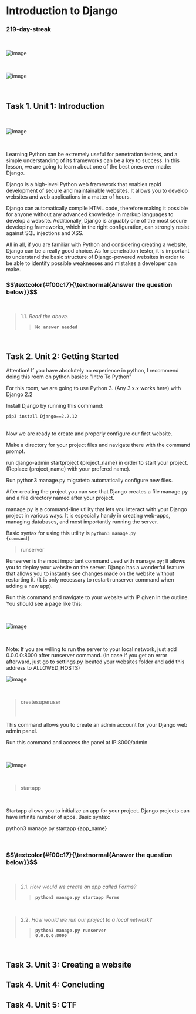 <h1>Introduction to Django</h1>
<h3>219-day-streak</h3>

<br>

![image](https://github.com/user-attachments/assets/a90b2a0d-c263-4d87-bfee-42a8d476cff8)


<br>

![image](https://github.com/user-attachments/assets/92f03208-68bb-4466-891b-c0f5d02cc0b6)

<br>

<h2>Task 1. Unit 1: Introduction</h2>

<br>

![image](https://github.com/user-attachments/assets/250c629a-c5d8-42c4-b093-01a93e3b4f7a)

<br>

<p>Learning Python can be extremely useful for penetration testers, and a simple understanding of its frameworks can be a key to success. In this lesson, we are going to learn about one of the best ones ever made: Django. <br>

Django is a high-level Python web framework that enables rapid development of secure and maintainable websites. It allows you to develop websites and web applications in a matter of hours.<br>

Django can automatically compile HTML code, therefore making it possible for anyone without any advanced knowledge in markup languages to develop a website. Additionally, Django is arguably one of the most secure developing frameworks, which in the right configuration, can strongly resist against SQL injections and XSS.<br>

All in all, if you are familiar with Python and considering creating a website, Django can be a really good choice. As for penetration tester, it is important to understand the basic structure of Django-powered websites in order to be able to identify possible weaknesses and mistakes a developer can make.</p>


<h3 align="left"> $$\textcolor{#f00c17}{\textnormal{Answer the question below}}$$ </h3>

<br>

> 1.1. <em>Read the above.</em><br><a id='1.1'></a>
>> <code><strong>No answer needed</strong></code>

<br>


<h2>Task 2. Unit 2: Getting Started</h2>

<p>Attention! If you have absolutely no experience in python, I recommend doing this room on python basics: "Intro To Python"<br>

For this room, we are going to use Python 3. (Any 3.x.x works here) with Django 2.2<br>

Install Django by running this command:<br>

<code>pip3 install Django==2.2.12</code><br><br>

Now we are ready to create and properly configure our first website.<br>

Make a directory for your project files and navigate there with the command prompt.<br>

run django-admin startproject {project_name} in order to start your project. (Replace {project_name} with your prefered name).<br>

Run python3 manage.py migrateto automatically configure new files.<br>

After creating the project you can see that Django creates a file manage.py and a file directory named after your project.<br>

manage.py is a command-line utility that lets you interact with your Django project in various ways. It is especially handy in creating web-apps, managing databases, and most importantly running the server.<br>

Basic syntax for using this utility is <code>python3 manage.py {command}</code></p>

> runserver

<p>Runserver is the most important command used with manage.py; It allows you to deploy your website on the server. Django has a wonderful feature that allows you to instantly see changes made on the website without restarting it. (It is only necessary to restart runserver command when adding a new app).<br>

Run this command and navigate to your website with IP given in the outline. You should see a page like this:</p>

<br>

![image](https://github.com/user-attachments/assets/d8f385a5-a166-42e8-9b1f-5bc8e91bef73)

<br>

<p>Note: If you are willing to run the server to your local network, just add 0.0.0.0:8000 after runserver command. (In case if you get an error afterward, just go to settings.py located your websites folder and add this address to ALLOWED_HOSTS)</p>

![image](https://github.com/user-attachments/assets/958d12fa-c9f6-48bf-ab62-cc8417b77769)

<br>

> createsuperuser
>
> <br>

<p>This command allows you to create an admin account for your Django web admin panel.<br>

Run this command and access the panel at IP:8000/admin</p>

<br>

![image](https://github.com/user-attachments/assets/3a7ec91b-55f5-4753-883c-d590f00bb6a6)

<br>


> startapp


<br>

<p>Startapp allows you to initialize an app for your project. Django projects can have infinite number of apps. Basic syntax:<br>

python3 manage.py startapp {app_name}</p>

<br>


<h3 align="left"> $$\textcolor{#f00c17}{\textnormal{Answer the question below}}$$ </h3>

<br>

> 2.1. <em>How would we create an app called Forms? </em><br><a id='2.1'></a>
>> <code><strong>python3 manage.py startapp Forms</strong></code>

<br>

> 2.2. <em>How would we run our project to a local network?</em><br><a id='2.2'></a>
>> <code><strong>python3 manage.py runserver 0.0.0.0:8000</strong></code>

<br>


<h2>Task 3. Unit 3: Creating a website</h2>

<h2>Task 4. Unit 4: Concluding</h2>

<h2>Task 4. Unit 5: CTF</h2>
